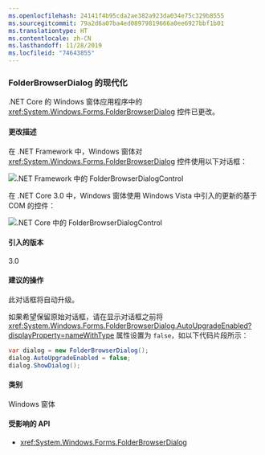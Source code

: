 ```yaml
---
ms.openlocfilehash: 24141f4b95cda2ae382a923da034e75c329b8555
ms.sourcegitcommit: 79a2d6a07ba4ed08979819666a0ee6927bbf1b01
ms.translationtype: HT
ms.contentlocale: zh-CN
ms.lasthandoff: 11/28/2019
ms.locfileid: "74643855"
---
```

### <a name="modernization-of-the-folderbrowserdialog"></a>FolderBrowserDialog 的现代化

.NET Core 的 Windows 窗体应用程序中的 <xref:System.Windows.Forms.FolderBrowserDialog> 控件已更改。

#### <a name="change-description"></a>更改描述

在 .NET Framework 中，Windows 窗体对 <xref:System.Windows.Forms.FolderBrowserDialog> 控件使用以下对话框：

![.NET Framework 中的 FolderBrowserDialogControl](~/docs/images/core-changes/windowsforms/modernized-folderbrowserdialog/folderdlg-framework.png)

在 .NET Core 3.0 中，Windows 窗体使用 Windows Vista 中引入的更新的基于 COM 的控件：

![.NET Core 中的 FolderBrowserDialogControl](~/docs/images/core-changes/windowsforms/modernized-folderbrowserdialog/folderdlg-core.png)

#### <a name="version-introduced"></a>引入的版本

3.0

#### <a name="recommended-action"></a>建议的操作

此对话框将自动升级。

如果希望保留原始对话框，请在显示对话框之前将 <xref:System.Windows.Forms.FolderBrowserDialog.AutoUpgradeEnabled?displayProperty=nameWithType> 属性设置为 `false`，如以下代码片段所示：

```csharp
var dialog = new FolderBrowserDialog();
dialog.AutoUpgradeEnabled = false;
dialog.ShowDialog();
```

#### <a name="category"></a>类别

Windows 窗体

#### <a name="affected-apis"></a>受影响的 API

- <xref:System.Windows.Forms.FolderBrowserDialog>

<!--

### Affected APIs

- `System.Windows.Forms.FolderBrowserDialog`

-->
